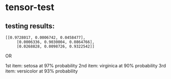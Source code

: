 # tensor-test

## testing results:

```
[[0.9728017, 0.0006742, 0.0458477],
     [0.0006336, 0.9030004, 0.0864766],
     [0.0268828, 0.0098726, 0.9322542]]
```

OR

1st item: setosa at 97% probability
2nd item: virginica at 90% probability
3rd item: versicolor at 93% probability
